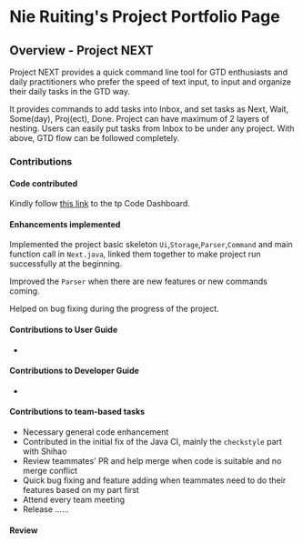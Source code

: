 # Nie Ruiting's Project Portfolio Page

## Overview - Project NEXT
Project NEXT provides a quick command line tool for GTD enthusiasts and daily practitioners who prefer the speed of text input,
to input and organize their daily tasks in the GTD way.

It provides commands to add tasks into Inbox, and set tasks as Next, Wait, Some(day), Proj(ect), Done. Project can have maximum of 2 layers of nesting. Users can easily put tasks from Inbox to be under any project. With above, GTD flow can be followed completely.

### Contributions

#### Code contributed
Kindly follow [this link](https://nus-tic4001-ay2122s1.github.io/tp-dashboard/?search=ruiting1&breakdown=true&sort=groupTitle&sortWithin=title&since=2021-09-17&timeframe=commit&mergegroup=&groupSelect=groupByRepos&checkedFileTypes=docs~functional-code~test-code~other) to the tp Code Dashboard.

#### Enhancements implemented
Implemented the project basic skeleton `Ui`,`Storage`,`Parser`,`Command` and main function call in `Next.java`, linked them together to make project run successfully at the beginning.

Improved the `Parser` when there are new features or new commands coming.

Helped on bug fixing during the progress of the project.

#### Contributions to User Guide
- 


#### Contributions to Developer Guide
-

#### Contributions to team-based tasks
- Necessary general code enhancement
- Contributed in the initial fix of the Java CI, mainly the `checkstyle` part with Shihao
- Review teammates' PR and help merge when code is suitable and no merge conflict
- Quick bug fixing and feature adding when teammates need to do their features based on my part first
- Attend every team meeting
- Release ......


#### Review